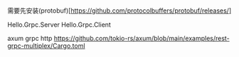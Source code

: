 ##

需要先安装(protobuf)[https://github.com/protocolbuffers/protobuf/releases/]



Hello.Grpc.Server
Hello.Grpc.Client




axum grpc http 
https://github.com/tokio-rs/axum/blob/main/examples/rest-grpc-multiplex/Cargo.toml